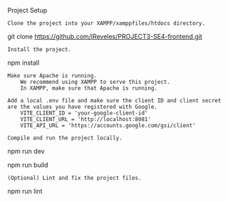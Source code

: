 Project Setup

    Clone the project into your XAMPP/xamppfiles/htdocs directory.

git clone https://github.com/IReveles/PROJECT3-SE4-frontend.git

    Install the project.

npm install

    Make sure Apache is running.
        We recommend using XAMPP to serve this project.
        In XAMPP, make sure that Apache is running.

    Add a local .env file and make sure the client ID and client secret are the values you have registered with Google.
        VITE_CLIENT_ID = 'your-google-client-id'
        VITE_CLIENT_URL = 'http://localhost:8081'
        VITE_API_URL = 'https://accounts.google.com/gsi/client'

    Compile and run the project locally.

npm run dev



npm run build

    (Optional) Lint and fix the project files.

npm run lint
